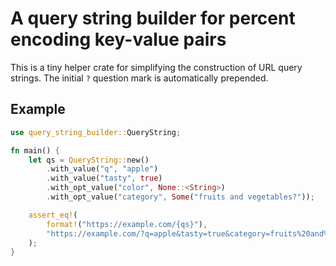 # A query string builder for percent encoding key-value pairs

This is a tiny helper crate for simplifying the construction of URL query strings.
The initial `?` question mark is automatically prepended.

## Example

```rust
use query_string_builder::QueryString;

fn main() {
    let qs = QueryString::new()
        .with_value("q", "apple")
        .with_value("tasty", true)
        .with_opt_value("color", None::<String>)
        .with_opt_value("category", Some("fruits and vegetables?"));

    assert_eq!(
        format!("https://example.com/{qs}"),
        "https://example.com/?q=apple&tasty=true&category=fruits%20and%20vegetables?&tasty=true"
    );
}
```
